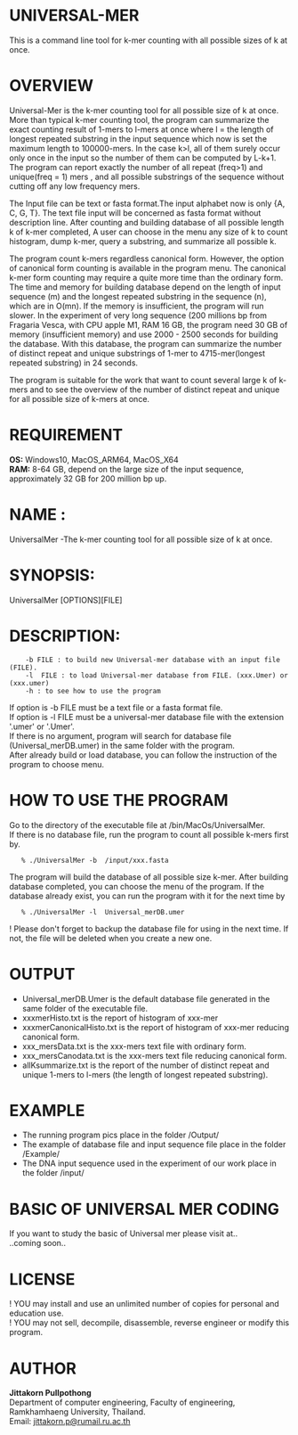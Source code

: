 # UNIVERSAL-MER
  This is a command line tool for k-mer counting with all possible sizes of k at once.
# OVERVIEW
<p>Universal-Mer is the k-mer counting tool for all possible size of k at once. More than typical k-mer counting tool, the program can summarize the exact counting result of  1-mers to  l-mers at once where l = the length of longest repeated substring in the input sequence which now is set the maximum length to 100000-mers. In the case k>l, all of them surely occur only once in the input so the number of them  can be computed by L-k+1. The program can  report exactly the number of all repeat (freq>1) and unique(freq = 1) mers , and all possible substrings of the sequence without cutting off any low frequency mers. </p>  
<p>The Input file can be text or fasta format.The input alphabet now is only {A, C, G, T}. The text file input will be concerned as fasta format without description line. After counting and building database of all possible length k of k-mer completed, A user can choose in the menu any size of k to count histogram, dump k-mer, query a substring, and summarize all possible k.</p>
<p>The program count k-mers regardless canonical form. However, the option of canonical form counting is available in the program menu. The canonical k-mer form counting may require a quite more time than the ordinary form. The time and memory for building database depend on the length of input sequence (m) and  the longest repeated substring in the sequence (n), which are in O(mn).  If the memory is insufficient, the program will run slower. In the experiment of very long sequence (200 millions bp from Fragaria Vesca, with CPU apple M1, RAM 16 GB, the program need 30 GB of memory (insufficient memory) and use 2000 - 2500 seconds for building the database. With this database, the program can summarize the number of distinct repeat and unique substrings of 1-mer to 4715-mer(longest repeated substring) in 24 seconds.</p>
<p>The program is suitable for the work that want to count several large k of k-mers and to see the overview of the number of distinct repeat and unique for all possible size of k-mers at once.</p>

# REQUIREMENT
  **OS:** Windows10, MacOS_ARM64, MacOS_X64 <br>
  **RAM:** 8-64 GB, depend on the large size of the input sequence, approximately 32 GB for 200 million bp up. <br>
  
# NAME :
  UniversalMer -The k-mer counting tool for all possible size of k at once. 

# SYNOPSIS: 
  UniversalMer [OPTIONS][FILE]

# DESCRIPTION:
        -b FILE : to build new Universal-mer database with an input file (FILE).
        -l  FILE : to load Universal-mer database from FILE. (xxx.Umer) or (xxx.umer) 
        -h : to see how to use the program

  If option is -b  FILE must be a text file or a fasta format file.<br>
  If option is -l  FILE must be a universal-mer database file with the extension '.umer' or '.Umer'. <br>
  If there is no argument, program will search for database file (Universal_merDB.umer) in the same folder with the program.<br>
  After already build or load database, you can follow the instruction of the program to choose menu. <br>

# HOW TO USE THE PROGRAM
   Go to the directory of the executable file at  /bin/MacOs/UniversalMer.  <br>
   If there is no database file, run the program to count all possible k-mers first by.
   
       % ./UniversalMer -b  /input/xxx.fasta
      
   The program will build the database of all possible size k-mer.
   After building database completed, you can choose the menu of the program. If the database already exist, you can run the program with it for the next time by
   
       % ./UniversalMer -l  Universal_merDB.umer

  ! Please don't forget to backup the database file for using in the next time. If not, the file will be deleted when you create a new one.
# OUTPUT
  * Universal_merDB.Umer is the default database file generated in the same folder of the executable file.
  * xxxmerHisto.txt is the report of histogram of xxx-mer
  * xxxmerCanonicalHisto.txt is the report of histogram of xxx-mer reducing canonical form.
  * xxx_mersData.txt is the xxx-mers text file with ordinary form.
  * xxx_mersCanodata.txt is the xxx-mers text file reducing canonical form.
  * allKsummarize.txt is the report of the number of distinct repeat and unique 1-mers to l-mers (the length of longest repeated substring).
    
# EXAMPLE
  * The running program pics place in the folder /Output/ <br>
  * The example of database file and input sequence file place in the folder /Example/ <br>
  * The DNA input sequence used in the experiment of our work place in the folder /input/ <br>

# BASIC OF UNIVERSAL MER CODING
  If you want to study the basic of Universal mer please visit at..<br>
  ..coming soon..
  
# LICENSE
  ! YOU may install and use an unlimited number of copies for personal and education use.<br>
  ! YOU may not sell, decompile, disassemble, reverse engineer or modify this program.<br>

# AUTHOR

  **Jittakorn Pullpothong**<br> Department of computer engineering, Faculty of engineering, Ramkhamhaeng University, Thailand.<br>
  Email: <jittakorn.p@rumail.ru.ac.th>


   
